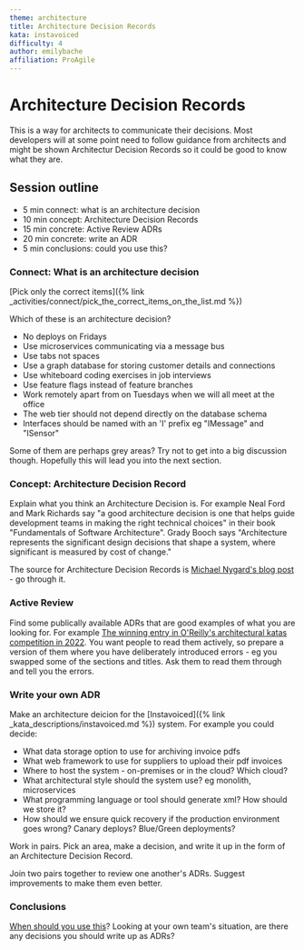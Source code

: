 ```yaml
---
theme: architecture
title: Architecture Decision Records
kata: instavoiced
difficulty: 4
author: emilybache
affiliation: ProAgile
---
```


# Architecture Decision Records

This is a way for architects to communicate their decisions. Most developers will at some point need to follow guidance from architects and might be shown Architectur Decision Records so it could be good to know what they are.

## Session outline

* 5 min connect: what is an architecture decision
* 10 min concept: Architecture Decision Records
* 15 min concrete: Active Review ADRs
* 20 min concrete: write an ADR
* 5 min conclusions: could you use this?

### Connect: What is an architecture decision
[Pick only the correct items]({% link _activities/connect/pick_the_correct_items_on_the_list.md %})

Which of these is an architecture decision?

* No deploys on Fridays
* Use microservices communicating via a message bus
* Use tabs not spaces
* Use a graph database for storing customer details and connections
* Use whiteboard coding exercises in job interviews
* Use feature flags instead of feature branches
* Work remotely apart from on Tuesdays when we will all meet at the office
* The web tier should not depend directly on the database schema
* Interfaces should be named with an 'I' prefix eg "IMessage" and "ISensor"

Some of them are perhaps grey areas? Try not to get into a big discussion though. Hopefully this will lead you into the next section.

### Concept: Architecture Decision Record
Explain what you think an Architecture Decision is. For example Neal Ford and Mark Richards say "a good architecture decision is one that helps guide development teams in making the right technical choices" in their book "Fundamentals of Software Architecture". Grady Booch says "Architecture represents the significant design decisions that shape a system, where significant is measured by cost of change."

The source for Architecture Decision Records is  [Michael Nygard's blog post](https://cognitect.com/blog/2011/11/15/documenting-architecture-decisions) - go through it.

### Active Review 
Find some publically available ADRs that are good examples of what you are looking for. For example [The winning entry in O'Reilly's architectural katas competition in 2022](https://github.com/tekiegirl/Archangels/blob/main/4.ADRs/README.md). You want people to read them actively, so prepare a version of them where you have deliberately introduced errors - eg you swapped some of the sections and titles. Ask them to read them through and tell you the errors.

### Write your own ADR
Make an architecture deicion for the [Instavoiced]({% link _kata_descriptions/instavoiced.md %}) system. For example you could decide:

* What data storage option to use for archiving invoice pdfs
* What web framework to use for suppliers to upload their pdf invoices
* Where to host the system - on-premises or in the cloud? Which cloud?
* What architectural style should the system use? eg monolith, microservices
* What programming language or tool should generate xml? How should we store it?
* How should we ensure quick recovery if the production environment goes wrong? Canary deploys? Blue/Green deployments?

Work in pairs. Pick an area, make a decision, and write it up in the form of an Architecture Decision Record. 

Join two pairs together to review one another's ADRs. Suggest improvements to make them even better.

### Conclusions
[When should you use this](/activities/conclusions/when_to_use_this.html)? Looking at your own team's situation, are there any decisions you should write up as ADRs?